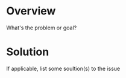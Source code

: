 # Overview
What's the problem or goal?

# Solution
If applicable, list some soultion(s) to the issue
